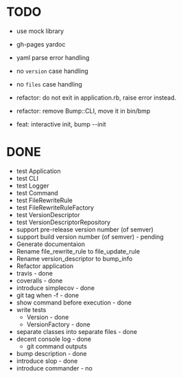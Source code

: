 # TODO

- use mock library
- gh-pages yardoc

- yaml parse error handling
- no `version` case handling
- no `files` case handling

- refactor: do not exit in application.rb, raise error instead.
- refactor: remove Bump::CLI, move it in bin/bmp

- feat: interactive init, bump --init

# DONE
- test Application
- test CLI
- test Logger
- test Command
- test FileRewriteRule
- test FileRewriteRuleFactory
- test VersionDescriptor
- test VersionDescriptorRepository
- support pre-release version number (of semver)
- support build version number (of semver) - pending
- Generate documentaion
- Rename file_rewrite_rule to file_update_rule
- Rename version_descriptor to bump_info
- Refactor application
- travis - done
- coveralls - done
- introduce simplecov - done
- git tag when -f - done
- show command before execution - done
- write tests
  - Version - done
  - VersionFactory - done
- separate classes into separate files - done
- decent console log - done
  - git command outputs
- bump description - done
- introduce slop - done
- introduce commander - no
